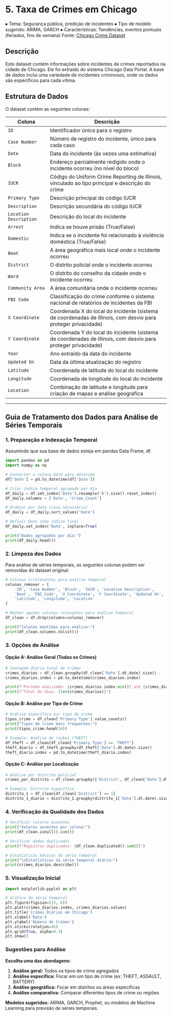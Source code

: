 # 5. Taxa de Crimes em Chicago
⦁	Tema: Segurança pública, predição de incidentes
⦁	Tipo de modelo sugerido: ARIMA, GARCH
⦁	Características: Tendências, eventos pontuais (feriados, fins de semana)
Fonte: [Chicago Crime Dataset](https://data.cityofchicago.org/stories/s/Crimes-2001-to-present-Dashboard/5cd6-ry5g)

## Descrição

Este dataset contém informações sobre incidentes de crimes reportados na cidade de Chicago. Ele foi extraído do sistema Chicago Data Portal. A base de dados inclui uma variedade de incidentes criminosos, onde os dados são específicos para cada vítima.

## Estrutura de Dados

O dataset contém as seguintes colunas:

| Coluna | Descrição |
|--------|-----------|
| `ID` | Identificador único para o registro |
| `Case Number` | Número de registro do incidente, único para cada caso |
| `Date` | Data do incidente (às vezes uma estimativa) |
| `Block` | Endereço parcialmente redigido onde o incidente ocorreu (no nível do bloco) |
| `IUCR` | Código do Uniform Crime Reporting de Illinois, vinculado ao tipo principal e descrição do crime |
| `Primary Type` | Descrição principal do código IUCR |
| `Description` | Descrição secundária do código IUCR |
| `Location Description` | Descrição do local do incidente |
| `Arrest` | Indica se houve prisão (True/False) |
| `Domestic` | Indica se o incidente foi relacionado à violência doméstica (True/False) |
| `Beat` | A área geográfica mais local onde o incidente ocorreu |
| `District` | O distrito policial onde o incidente ocorreu |
| `Ward` | O distrito do conselho da cidade onde o incidente ocorreu |
| `Community Area` | A área comunitária onde o incidente ocorreu |
| `FBI Code` | Classificação do crime conforme o sistema nacional de relatórios de incidentes da FBI |
| `X Coordinate` | Coordenada X do local do incidente (sistema de coordenadas de Illinois, com desvio para proteger privacidade) |
| `Y Coordinate` | Coordenada Y do local do incidente (sistema de coordenadas de Illinois, com desvio para proteger privacidade) |
| `Year` | Ano extraído da data do incidente |
| `Updated On` | Data da última atualização do registro |
| `Latitude` | Coordenada de latitude do local do incidente |
| `Longitude` | Coordenada de longitude do local do incidente |
| `Location` | Combinação de latitude e longitude para criação de mapas e análise geográfica |

---
## Guia de Tratamento dos Dados para Análise de Séries Temporais

### 1. Preparação e Indexação Temporal
Assumindo que sua base de dados esteja em pandas Data Frame, df.

```python
import pandas as pd
import numpy as np

# Converter a coluna Date para datetime
df['Date'] = pd.to_datetime(df['Date'])

# Criar índice temporal agrupado por dia
df_daily = df.set_index('Date').resample('D').size().reset_index()
df_daily.columns = ['Date', 'Crime_Count']

# Ordenar por data (caso necessário)
df_daily = df_daily.sort_values('Date')

# Definir Date como índice final
df_daily.set_index('Date', inplace=True)

print("Dados agrupados por dia:")
print(df_daily.head())
```

### 2. Limpeza dos Dados

Para análise de séries temporais, as seguintes colunas podem ser removidas do dataset original:

```python
# Colunas irrelevantes para análise temporal
colunas_remover = [
    'ID', 'Case Number', 'Block', 'IUCR', 'Location Description', 
    'Beat', 'FBI Code', 'X Coordinate', 'Y Coordinate', 'Updated On', 
    'Latitude', 'Longitude', 'Location'
]

# Manter apenas colunas relevantes para análise temporal
df_clean = df.drop(columns=colunas_remover)

print("Colunas mantidas para análise:")
print(df_clean.columns.tolist())
```

### 3. Opções de Análise

#### Opção A: Análise Geral (Todos os Crimes)
```python
# Contagem diária total de crimes
crimes_diarios = df_clean.groupby(df_clean['Date'].dt.date).size()
crimes_diarios.index = pd.to_datetime(crimes_diarios.index)

print(f"Período analisado: {crimes_diarios.index.min()} até {crimes_diarios.index.max()}")
print(f"Total de dias: {len(crimes_diarios)}")
```

#### Opção B: Análise por Tipo de Crime
```python
# Análise específica por tipo de crime
tipos_crime = df_clean['Primary Type'].value_counts()
print("Tipos de crime mais frequentes:")
print(tipos_crime.head(10))

# Exemplo: Análise de roubos (THEFT)
df_theft = df_clean[df_clean['Primary Type'] == 'THEFT']
theft_diario = df_theft.groupby(df_theft['Date'].dt.date).size()
theft_diario.index = pd.to_datetime(theft_diario.index)
```

#### Opção C: Análise por Localização
```python
# Análise por distrito policial
crimes_por_distrito = df_clean.groupby(['District', df_clean['Date'].dt.date]).size()

# Exemplo: Distrito específico
distrito_1 = df_clean[df_clean['District'] == 1]
distrito_1_diario = distrito_1.groupby(distrito_1['Date'].dt.date).size()
```

### 4. Verificação da Qualidade dos Dados

```python
# Verificar valores ausentes
print("Valores ausentes por coluna:")
print(df_clean.isnull().sum())

# Verificar dados duplicados
print(f"Registros duplicados: {df_clean.duplicated().sum()}")

# Estatísticas básicas da série temporal
print("\nEstatísticas da série temporal diária:")
print(crimes_diarios.describe())
```

### 5. Visualização Inicial

```python
import matplotlib.pyplot as plt

# Gráfico da série temporal
plt.figure(figsize=(15, 6))
plt.plot(crimes_diarios.index, crimes_diarios.values)
plt.title('Crimes Diários em Chicago')
plt.xlabel('Data')
plt.ylabel('Número de Crimes')
plt.xticks(rotation=45)
plt.grid(True, alpha=0.3)
plt.show()
```

### Sugestões para Análise

**Escolha uma das abordagens:**
1. **Análise geral:** Todos os tipos de crime agregados
2. **Análise específica:** Focar em um tipo de crime (ex: THEFT, ASSAULT, BATTERY)
3. **Análise geográfica:** Focar em distritos ou áreas específicas
4. **Análise comparativa:** Comparar diferentes tipos de crime ou regiões

**Modelos sugeridos:** ARIMA, GARCH, Prophet, ou modelos de Machine Learning para previsão de séries temporais.